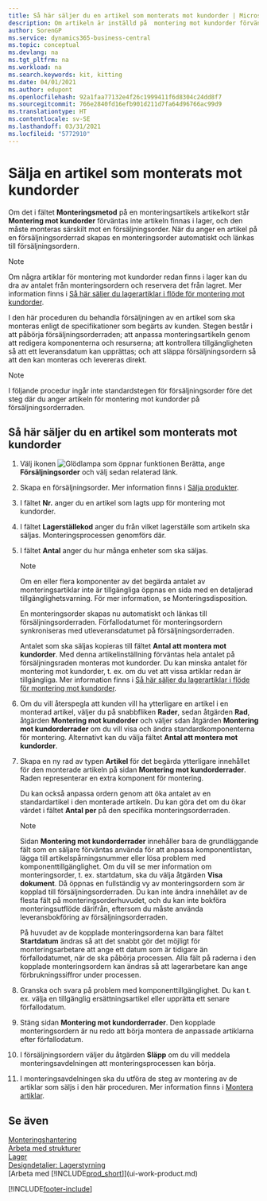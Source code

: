 ```yaml
---
title: Så här säljer du en artikel som monterats mot kundorder | Microsoft Docs
description: Om artikeln är inställd på  montering mot kundorder förväntas inte artikeln finnas i lager, och den måste monteras särskilt mot en försäljningsorder. När du anger en artikel på en försäljningsorderrad skapas en monteringsorder automatiskt och länkas till försäljningsordern.
author: SorenGP
ms.service: dynamics365-business-central
ms.topic: conceptual
ms.devlang: na
ms.tgt_pltfrm: na
ms.workload: na
ms.search.keywords: kit, kitting
ms.date: 04/01/2021
ms.author: edupont
ms.openlocfilehash: 92a1faa77132e4f26c1999411f6d8304c24dd8f7
ms.sourcegitcommit: 766e2840fd16efb901d211d7fa64d96766ac99d9
ms.translationtype: HT
ms.contentlocale: sv-SE
ms.lasthandoff: 03/31/2021
ms.locfileid: "5772910"
---
```

# <a name="sell-items-assembled-to-order"></a>Sälja en artikel som monterats mot kundorder
Om det i fältet **Monteringsmetod** på en monteringsartikels artikelkort står **Montering mot kundorder** förväntas inte artikeln finnas i lager, och den måste monteras särskilt mot en försäljningsorder. När du anger en artikel på en försäljningsorderrad skapas en monteringsorder automatiskt och länkas till försäljningsordern.  

> [!NOTE]  
>  Om några artiklar för montering mot kundorder redan finns i lager kan du dra av antalet från monteringsordern och reservera det från lagret. Mer information finns i [Så här säljer du lagerartiklar i flöde för montering mot kundorder](assembly-how-to-sell-assemble-to-order-items-and-inventory-items-together.md).  

I den här proceduren du behandla försäljningen av en artikel som ska monteras enligt de specifikationer som begärts av kunden. Stegen består i att påbörja försäljningsorderraden; att anpassa monteringsartikeln genom att redigera komponenterna och resurserna; att kontrollera tillgängligheten så att ett leveransdatum kan upprättas; och att släppa försäljningsordern så att den kan monteras och levereras direkt.  

> [!NOTE]  
>  I följande procedur ingår inte standardstegen för försäljningsorder före det steg där du anger artikeln för montering mot kundorder på försäljningsorderraden.  

## <a name="to-sell-an-item-that-is-assembled-to-order"></a>Så här säljer du en artikel som monterats mot kundorder  
1.  Välj ikonen ![Glödlampa som öppnar funktionen Berätta](media/ui-search/search_small.png "Berätta vad du vill göra"), ange **Försäljningsorder** och välj sedan relaterad länk.  
2.  Skapa en försäljningsorder. Mer information finns i [Sälja produkter](sales-how-sell-products.md).  
3.  I fältet **Nr.** anger du en artikel som lagts upp för montering mot kundorder.  
4.  I fältet **Lagerställekod** anger du från vilket lagerställe som artikeln ska säljas. Monteringsprocessen genomförs där.  
5.  I fältet **Antal** anger du hur många enheter som ska säljas.  

    > [!NOTE]  
    >  Om en eller flera komponenter av det begärda antalet av monteringsartiklar inte är tillgängliga öppnas en sida med en detaljerad tillgänglighetsvarning. För mer information, se Monteringsdisposition.  

    En monteringsorder skapas nu automatiskt och länkas till försäljningsorderraden. Förfallodatumet för monteringsordern synkroniseras med utleveransdatumet på försäljningsorderraden.  

    Antalet som ska säljas kopieras till fältet **Antal att montera mot kundorder**. Med denna artikelinställning förväntas hela antalet på försäljningsraden monteras mot kundorder. Du kan minska antalet för montering mot kundorder, t. ex. om du vet att vissa artiklar redan är tillgängliga. Mer information finns i [Så här säljer du lagerartiklar i flöde för montering mot kundorder](assembly-how-to-sell-inventory-items-in-assemble-to-order-flows.md).  

6.  Om du vill återspegla att kunden vill ha ytterligare en artikel i en monterad artikel, väljer du på snabbfliken **Rader**, sedan åtgärden **Rad**, åtgärden **Montering mot kundorder** och väljer sdan åtgärden **Montering mot kundorderrader** om du vill visa och ändra standardkomponenterna för montering. Alternativt kan du välja fältet **Antal att montera mot kundorder**.  
7.  Skapa en ny rad av typen **Artikel** för det begärda ytterligare innehållet för den monterade artikeln på sidan **Montering mot kundorderrader**. Raden representerar en extra komponent för montering.  

    Du kan också anpassa ordern genom att öka antalet av en standardartikel i den monterade artikeln. Du kan göra det om du ökar värdet i fältet **Antal per** på den specifika monteringsorderraden.  

    > [!NOTE]  
    >  Sidan **Montering mot kundorderrader** innehåller bara de grundläggande fält som en säljare förväntas använda för att anpassa komponentlistan, lägga till artikelspårningsnummer eller lösa problem med komponenttillgänglighet. Om du vill se mer information om monteringsorder, t. ex. startdatum, ska du välja åtgärden **Visa dokument**. Då öppnas en fullständig vy av monteringsordern som är kopplad till försäljningsorderraden. Du kan inte ändra innehållet av de flesta fält på monteringsorderhuvudet, och du kan inte bokföra monteringsutflöde därifrån, eftersom du måste använda leveransbokföring av försäljningsorderraden.  
    >   
    >  På huvudet av de kopplade monteringsorderna kan bara fältet **Startdatum** ändras så att det snabbt gör det möjligt för monteringsarbetare att ange ett datum som är tidigare än förfallodatumet, när de ska påbörja processen. Alla fält på raderna i den kopplade monteringsordern kan ändras så att lagerarbetare kan ange förbrukningssiffror under processen.  

8.  Granska och svara på problem med komponenttillgänglighet. Du kan t. ex. välja en tillgänglig ersättningsartikel eller upprätta ett senare förfallodatum.  
9. Stäng sidan **Montering mot kundorderrader**. Den kopplade monteringsordern är nu redo att börja montera de anpassade artiklarna efter förfallodatum.  
10. I försäljningsordern väljer du åtgärden **Släpp** om du vill meddela monteringsavdelningen att monteringsprocessen kan börja.  
11. I monteringsavdelningen ska du utföra de steg av montering av de artiklar som säljs i den här proceduren. Mer information finns i [Montera artiklar](assembly-how-to-assemble-items.md).  

## <a name="see-also"></a>Se även  
[Monteringshantering](assembly-assemble-items.md)  
[Arbeta med strukturer](inventory-how-work-BOMs.md)  
[Lager](inventory-manage-inventory.md)  
[Designdetaljer: Lagerstyrning](design-details-warehouse-management.md)  
[Arbeta med [!INCLUDE[prod_short](includes/prod_short.md)]](ui-work-product.md)


[!INCLUDE[footer-include](includes/footer-banner.md)]